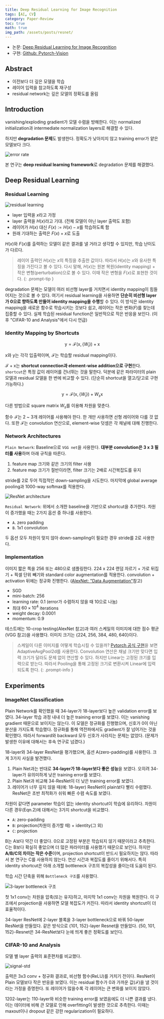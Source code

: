```yaml
---
title: Deep Residual Learning for Image Recognition
tags: [AI, CV]
category: Paper-Review
toc: true
math: true
img_path: /assets/posts/resnet/
---
```


- 논문: [Deep Residual Learning for Image Recognition](https://arxiv.org/abs/1512.03385)
- 구현: [Github: Pytorch-Vision](https://github.com/pytorch/vision/blob/main/torchvision/models/resnet.py)

## Abstract

- 이전보다 더 깊은 모델을 학습
- 레이어 입력을 참고하도록 재구성
- residual network는 깊은 모델의 정확도를 올림

## Introduction

vanishing/exploding gradient가 모델 수렴을 방해한다. 이는 normalized initialization과 intermediate normalization layers로 해결할 수 있다.

하지만 **degradation 문제**도 발생한다. 정확도가 낮아지지 않고 training error가 얕은 모델보다 크다.

![error rate](layer-error.png)

본 연구는 **deep residual learning framework**로 degradation 문제를 해결했다.

## Deep Residual Learning

### Residual Learning

![residual learning](identity-map.png)

- layer 입력을 $x$라고 가정
- layer 출력을 $H(x)$라고 기대. (전체 모델이 아닌 layer 출력도 포함)
- 레이어가 $H(x)$ 대신 $F(x) := H(x)-x$를 학습하도록 함
- 원래 기대하는 출력은 $F(x) + x$로 도출

$H(x)$와 $F(x)$를 출력하는 모델이 같은 결과를 낼 거라고 생각할 수 있지만, 학습 난이도가 다르다.

> 레이어 출력인 $H(x)$는 $x$의 특징을 추출한 값이다. 따라서 $H(x)$는 $x$와 유사한 특징을 가진다고 볼 수 있다. 다시 말해, $H(x)$는 원본 복원(identity mapping) + 작은 변형(perturbation)으로 볼 수 있다. 이때 작은 변형을 $F(x)$로 표현한 것이다.
{: .prompt-tip }

degradation 문제는 모델이 여러 비선형 layer를 거치면서 identity mapping이 힘들어지는 것으로 볼 수 있다. 여기서 residual learning을 사용하면 **단순히 비선형 layer가 0으로 향하도록 만들어 identity mapping을 수행**할 수 있다. 이 방식은 identity mapping을 새로운 함수로 학습시키는 것보다 쉽고, 레이어는 작은 변화($F$)를 찾는데 집중할 수 있다. 실제 학습된 residual function은 일반적으로 작은 반응을 보인다. (이후 "CIFAR-10 and Analysis"에서 다시 언급)

### Identity Mapping by Shortcuts

$$\mathrm{y} = \mathcal{F}(\mathrm{x}, \{ W_i \}) + \mathrm{x}$$

$\mathrm{x}$와 $\mathrm{y}$는 각각 입출력이며, $\mathcal{F}$는 학습할 residual mapping이다.

$\mathcal{F} + \mathrm{x}$는 **shortcut connection과 element-wise addition으로 구현**한다. `shortcut`은 특정 값이 레이어를 건너뛰는 것을 말한다. 덕분에 같은 파라미터의 plain 모델과 residual 모델을 한 번에 비교할 수 있다. (단순히 shortcut을 열고/닫고로 구현 가능하다.)

$$\mathrm{y} = \mathcal{F}(\mathrm{x}, \{ W_i \}) + W_s \mathrm{x}$$

다른 방법으로 square matrix $W_s$를 이용해 차원을 맞춘다.

함수 $\mathcal{F}$는 2 ~ 3개 레이어를 사용해야 한다. 한 개만 사용하면 선형 레이어와 다를 것 없다. 또한 $\mathcal{F}$는 convolution 연산으로, element-wise 덧셈은 각 채널에 대해 진행한다.

### Network Architectures

`Plain Network`: Baseline으로 `VGG net`을 사용한다. **대부분 convolution은 3 x 3 필터를 사용**하며 아래 규칙을 따른다.

1. feature map 크기와 같은 크기의 filter 사용
2. feature map 크기가 절반이라면, filter 크기는 2배로 시간복잡도를 유지

stride를 2로 두어 직접적인 down-sampling을 시도한다. 마지막에 global average pooling과 1000-way softmax를 적용한다.

![ResNet architecture](architecture.png)

`Residual Network`: 위에서 소개한 baseline을 기반으로 shortcut을 추가한다. 차원이 증가했을 때는 2가지 옵션 중 하나를 사용한다.

- `A`. zero padding
- `B`. 1x1 convolution

두 옵션 모두 차원이 맞지 않아 down-sampling이 필요한 경우 stride를 2로 사용한다.

### Implementation

이미지 짧은 쪽을 256 또는 480으로 샘플링한다. 224 x 224 랜덤 자르기 + 가로 뒤집기 + 픽셀 단위 빼기와 standard color augmentation를 적용한다. convolution + activation 뒤에는 정규화 진행한다. ([AlexNet: "Data Augmentation"](https://denev6.github.io/paper-review/2025/01/31/alexnet.html#data-augmentation)참고)

- SGD
- mini-batch: 256
- learning rate: 0.1 (error가 수렴하지 않을 때 10으로 나눔)
- 최대 $60\times 10^4$ iterations
- weight decay: 0.0001
- momentum: 0.9

테스트에는 10-crop testing(AlexNet 참고)과 여러 스케일의 이미지에 대한 점수 평균(VGG 참고)을 사용했다. 이미지 크기는 \{224, 256, 384, 480, 640\}이다.

> 스케일이 다른 이미지를 어떻게 학습시킬 수 있을까? [Pytorch 공식 구현](https://github.com/pytorch/vision/blob/main/torchvision/models/resnet.py#L266)을 보면 AdaptiveAvgPool2d를 사용한다. Convolution 연산은 채널 크기만 맞다면 입력 크기가 달라도 문제 없이 연산할 수 있다. 하지만 Linear는 고정된 크기를 입력으로 받는다. 따라서 Pooling을 통해 고정된 크기로 변환시켜 Linear에 입력되도록 한다.
{: .prompt-info }

## Experiments

### ImageNet Classification

Plain Network를 확인했을 때 34-layer가 18-layer보다 높은 validation error를 보였다. 34-layer 학습 과정 내내 더 높은 training error를 보였다. 이는 vanishing gradient 때문으로 보이지는 않는다. 이 모델은 정규화를 진행했으며, 신호가 0이 아닌 분산을 가지도록 학습했다. 정규화를 통해 역전파에서도 gradient가 잘 넘어가는 것을 확인했다. 따라서 forward와 backward 모두 신호가 사라지는 문제는 없었다. (문제가 발생한 이유에 대해서는 후속 연구로 넘겼다.)

18-layer와 34-layer ResNet을 평가했으며, 옵션 A(zero-padding)를 사용한다. 크게 3가지 사실을 발견했다.

1. Plain Net과는 반대로 **34-layer가 18-layer보다 좋은 성능**을 보였다. 오히려 34-layer가 유의미하게 낮은 training error를 보였다.
2. Plain Net과 비교해 34-ResNet이 더 낮은 training error를 보였다.
3. 레이어가 너무 깊지 않을 때(예: 18-layer) ResNet이 plain보다 빨리 수렴했다. ResNet은 초반 최적화가 쉬워 빠른 수렴 속도를 보였다.

차원이 같다면 parameter 학습이 없는 identity shortcut이 학습에 유리하다. 차원이 다른 경우(Eqn.2)에 대해서는 3가지 shortcut을 비교했다.

- `A`: zero-padding
- `B`: projection(차원이 증가할 때) + identity(그 외)
- `C`: projection

B는 A보다 약간 더 좋았다. 0으로 고정된 부분은 학습되지 않기 때문이라고 추측한다. C는 B보다 확실히 좋았으며 더 많은 파라미터를 사용했기 때문으로 보인다. 하지만 **A/B/C의 차이는 작은 수준**이며, projection shortcut이 반드시 필요하지는 않다. 따라서 본 연구는 C를 사용하지 않는다. 연산 시간과 복잡도를 줄이기 위해서다. 특히 identity shortcut은 아래 소개할 bottleneck 구조의 복잡성을 줄이는데 도움이 된다.

학습 시간 단축을 위해 `Bottleneck 구조`를 사용했다.

![3-layer bottleneck 구조](bottleneck.png)

첫 1x1 conv는 차원을 압축(또는 유지)하고, 마지막 1x1 conv는 차원을 복원한다. 이 구조에서 projection을 사용하면 모델 복잡도가 커진다. 따라서 identity shortcut이 더 효율적이다.

34-layer ResNet에 2-layer 블록을 3-layer bottleneck으로 바꿔 50-layer ResNet을 만들었다. 같은 방식으로 \{101, 152\}-layer Resnet을 만들었다. \{50, 101, 152\}-Resnet은 34-ResNet보다 눈에 띄게 좋은 정확도를 보인다.

### CIFAR-10 and Analysis

모델 별 layer 출력의 표준편차를 비교했다.

![signal-std](layer-std.png)

출력은 3x3 conv + 정규화 결과로, 비선형 함수(ReLU)를 거치기 전이다. ResNet이 Plain 모델보다 작은 반응을 보였다. 이는 residual 함수가 0과 가까운 값($\mathcal{F}$)을 낼 것이라는 가정을 증명한다. 또 레이어가 많을수록 각 레이어는 큰 변화를 보이지 않았다.

1202-layer는 110-layer와 비슷한 training error를 보였음에도 더 나쁜 결과를 냈다. 이는 데이터에 비해 큰 모델로 인해 overfitting이 발생한 것으로 추측한다. 이때는 maxout이나 dropout 같은 강한 regularization이 필요하다.
